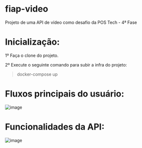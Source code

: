 # fiap-video
Projeto de uma API de vídeo como desafio da POS Tech - 4ª Fase

# Inicialização:

1º Faça o clone do projeto.

2º Execute o seguinte comando para subir a infra do projeto:
>  docker-compose up

#

# Fluxos principais do usuário:
![image](https://github.com/Daniel-Nascimentt/fiap-video/assets/65513073/a1c38a60-0154-4008-bbb0-78c7b5094d72)
#

# Funcionalidades da API:
![image](https://github.com/Daniel-Nascimentt/fiap-video/assets/65513073/14136ee7-9f7c-4c65-b0c9-64d6fc47d2ed)
#


